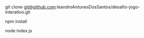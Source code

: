 git clone git@github.com:leandroAntunesDosSantos/desafio-jogo-interativo.git

npm install

node index.js
